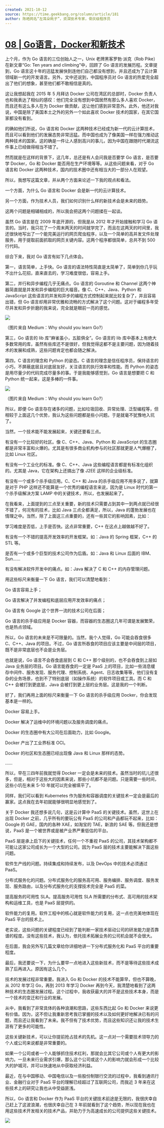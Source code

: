 ```yaml
---
created: 2021-10-12
source: https://time.geekbang.org/column/article/181
author: 陈皓网名“左耳朵耗子”，资深技术专家，骨灰级程序员
---
```


# [08 | Go语言，Docker和新技术](https://time.geekbang.org/column/article/181)


上个月，作为 Go 语言的三位创始人之一，Unix 老牌黑客罗勃·派克（Rob Pike）在新文章“Go: Ten years and climbing”中，回顾了 Go 语言的发展历程。文章提到，Go 语言这十年的迅猛发展快到连他们自己都没有想到，并且还成为了云计算领域新一代的开发语言。另外，文中还说到，中国程序员对 Go 语言的热爱完全超出了他们的想象，甚至他们都不敢相信是真的。

这让我想起我在 2015 年 5 月拜访 Docker 公司在湾区的总部时，Docker 负责人也和我表达了相似的感叹：他们完全没有想到中国居然有那么多人喜欢 Docker，而且还有这么多人在为 Docker 做贡献，这让他们感到非常意外。此外，他还对我说，中国是除了美国本土之外的另外一个如此喜欢 Docker 技术的国家，在其它国家都没有看到。

的确如他们所说，Go 语言和 Docker 这两种技术已经成为新一代的云计算技术，而且可以看到他们的发展态势非常迅猛。而中国也成为了像美国一样在强力推动这两种技术的国家。这的确是一件让人感到高兴的事儿，因为中国在跟随时代潮流这件事上已经做得相当不错了。

然而就是在这样的背景下，这几年，总还是有人会问我是否要学 Go 语言，是否要学 Docker，Go 和 Docker 能否用在生产环境等等。从这些问题来看，对于 Go 语言和 Docker 这两种技术，国内的技术圈中还有相当大的一部分人在观望。

所以，我想写这篇文章，并从两个方面来论述一下我的观点和看法。

一个方面，为什么 Go 语言和 Docker 会是新一代的云计算技术。

另一个方面，作为技术人员，我们如何识别什么样的新技术会是未来的趋势。

这两个问题是相辅相成的，所以我会把这两个问题揉在一起谈。

虽然 Go 语言是在 2009 年底开源的，但我是从 2012 年才开始接触和学习 Go 语言的。当时，我只花了一个周末两天的时间就学完了，而且在这两天的时间里，我还很快地写出了一个能完美运行的网页爬虫程序，以及一个简单的高并发文件处理服务，用于提取前面抓取的网页关键内容。这两个程序都很简单，总共不到 500 行代码。

综合下来，我对 Go 语言有如下几点体会。

第一，语言简单，上手快。Go 语言的语法特性简直是太简单了，简单到你几乎玩不出什么花招，直来直去的，学习难度很低，容易上手。

第二，并行和异步编程几乎无痛点。Go 语言的 Goroutine 和 Channel 这两个神器简直就是并发和异步编程的巨大福音。像 C、C++、Java、Python 和 JavaScript 这些语言的并发和异步的编程方式控制起来就比较复杂了，并且容易出错，但 Go 语言却用非常优雅和流畅的方式解决了这个问题。这对于编程多年受尽并发和异步折磨的我来说，完全就是眼前一亮的感觉。

![](https://static001.geekbang.org/resource/image/8d/5f/8df5fd56cbb6343a9030265a5f3a565f.png?wh=994*603)

（图片来自 Medium：Why should you learn Go?）

第三，Go 语言的 lib 库“麻雀虽小，五脏俱全”。Go 语言的 lib 库中基本上有绝大多数常用的库，虽然有些库还不是很好，但我觉得这都不是主要问题，因为随着技术的发展和成熟，这些问题肯定也都会随之解决。

第四，C 语言的理念和 Python 的姿态。C 语言的理念是信任程序员，保持语言的小巧，不屏蔽底层且对底层友好，关注语言的执行效率和性能。而 Python 的姿态是用尽量少的代码完成尽量多的事。于是我能够感觉到，Go 语言是想要把 C 和 Python 统一起来，这是多棒的一件事。

![](https://static001.geekbang.org/resource/image/03/f7/03ea333bf7b7bb2fe350c4f433047df7.png?wh=800*483)

（图片来自 Medium：Why should you learn Go?）

所以，即便 Go 语言存在诸多的问题，比如垃圾回收、异常处理、泛型编程等，但相较于上面这几个优势，我认为这些问题都是些小问题。于是就毫不犹豫地入坑了。

当然，一个技术能不能发展起来，关键还要看三点。

有没有一个比较好的社区。像 C、C++、Java、Python 和 JavaScript 的生态圈都是非常丰富和火爆的。尤其是有很多商业机构参与的社区那就更是人气爆棚了，比如 Linux 社区。

有没有一个工业化的标准。像 C、C++、Java 这些编程语言都是有标准化组织的。尤其是 Java，它在架构上还搞出了像 J2EE 这样的企业级标准。

有没有一个或多个杀手级应用。C、C++ 和 Java 的杀手级应用不用多说了，就算是对于 PHP 这样还不能算是一个优秀的编程语言来说，因为是 Linux 时代的第一个杀手级解决方案 LAMP 中的关键技术，所以，也发展起来了。

在我看来，上面提到的三点至关重要，新的技术只需要占到其中一到两点就已经很不错了，何况有的技术，比如 Java 三点全都满足，所以，Java 的蓬勃发展也在情理之中。当然，除了上面这三点重要的，还有一些其它的影响因素，比如：

学习难度是否低，上手是否快。这点非常重要，C++ 在这点上越做越不好了。

有没有一个不错的提高开发效率的开发框架。如：Java 的 Spring 框架，C++ 的 STL 等。

是否有一个或多个巨型的技术公司作为后盾。如：Java 和 Linux 后面的 IBM、Sun……

有没有解决软件开发中的痛点。如：Java 解决了 C 和 C++ 的内存管理问题。

用这些标尺来衡量一下 Go 语言，我们可以清楚地看到：

Go 语言容易上手；

Go 语言解决了并发编程和底层应用开发效率的痛点；

Go 语言有 Google 这个世界一流的技术公司在后面；

Go 语言的杀手级应用是 Docker 容器，而容器的生态圈这几年可谓是发展繁荣，也是热点领域。

所以，Go 语言的未来是不可限量的。当然，我个人觉得，Go 可能会吞食很多 C、C++、Java 的项目。不过，Go 语言所吞食的项目应该主要是中间层的项目，既不是非常底层也不会是业务层。

也就是说，Go 语言不会吞食底层到 C 和 C++ 那个级别的，也不会吞食到上层如 Java 业务层的项目。Go 语言能吞食的一定是 PaaS 上的项目，比如一些消息缓存中间件、服务发现、服务代理、控制系统、Agent、日志收集等等，他们没有复杂的业务场景，也到不了特别底层（如操作系统）的软件项目或工具。而 C 和 C++ 会被打到更底层，Java 会被打到更上层的业务层。这是我的一个判断。

好了，我们再用上面的标尺来衡量一下 Go 语言的杀手级应用 Docker，你会发现基本是一样的。

Docker 容易上手。

Docker 解决了运维中的环境问题以及服务调度的痛点。

Docker 的生态圈中有大公司在后面助力，比如 Google。

Docker 产出了工业界标准 OCI。

Docker 的社区和生态圈已经出现像 Java 和 Linux 那样的态势。

……

所以，早在三四年前我就觉得 Docker 一定会是未来的技术。虽然当时的坑儿还很多，但是，相对于这些大的因素来说，那些小坑都不是问题。只是需要一些时间，这些小坑在未来 5-10 年就可以完全被填平了。

同样，我们可以看到 Kubernetes 作为服务和容器调度的关键技术一定会是最后的赢家。这点我在去年初就能够很明显地感觉到了。

关于 Docker 我还想多说几句，这是云计算中 PaaS 的关键技术。虽然，这世上在出现 Docker 之前，几乎所有的要玩公有 PaaS 的公司和产品都玩不起来，比如：Google 的 GAE，国内的各种 XAE，如淘宝的 TAE，新浪的 SAE 等。但我还是想说，PaaS 是一个被世界或是被产业界严重低估的平台。

PaaS 层是承上启下的关键技术，任何一个不重视 PaaS 的公司，其技术架构都不可能让这家公司成长为一个大型的公司。因为 PaaS 层的技术主要能解决下面这些问题。

软件生产线的问题。持续集成和持续发布，以及 DevOps 中的技术必须通过 PaaS。

分布式服务化的问题。分布式服务化的服务高可用、服务编排、服务调度、服务发现、服务路由，以及分布式服务化的支撑技术完全是 PaaS 的菜。

提高服务的可用性 SLA。提高服务可用性 SLA 所需要的分布式、高可用的技术架构和运维工具，也是 PaaS 层提供的。

软件能力的复用。软件工程中的核心就是软件能力的复用，这一点也完美地体现在 PaaS 平台的技术上。

老实说，这些问题的关键程度已经到了能判断一家技术驱动公司的研发能力是否靠谱的程度。没有这些技术，我认为，依托技术拓展业务的公司机会就不会很大。

在后面，我会另外写几篇文章给你详细地讲一下分布式服务化和 PaaS 平台的重要程度。

最后，我还要说一下，为什么要早一点地进入这些新技术，而不是等待这些技术成熟了后再进入。原因有这么几个。

技术的发展过程非常重要。我进入 Go 和 Docker 的技术不能算早，但也不算晚，从 2012 年学习 Go，再到 2013 年学习 Docker 再到今天，我清楚地看到了这两种技术的生态圈发展过程。这个过程中，我收获最大的并不是这些技术本身，而是一个技术的变迁和行业的发展。

从中，我看到了非常具体的各种浪潮和思路，这些东西比起 Go 和 Docker 来说更有价值。因为，这不但让我重新思考我已掌握的技术以及如何更好地解决已有的问题，而且还让我看到了未来。我不但有了技术优势，而且这些知识还让我的技术生涯有了更多的可能性。

这些关键新技术，可以让你提前抢占技术的先机。这一点对一个需要技术领导力的个人或公司来说都是非常重要的。

如果一个公司或者一个人能够抓住技术红利，那就会比其它公司或个人有更大的影响力。一旦未来行业需求引爆，那么这个公司或这个人的影响力就会形成一个比较大的护城河，并可以快速地从中获取经济利益。

最近，在与中国移动、中国电信以及一些股份制银行交流的过程中，我看到通讯行业、金融行业对于 PaaS 平台的理解已经超过了互联网公司，而我近 3 年来在这些技术上的研究让我也从中受益匪浅。

所以，Go 语言和 Docker 作为 PaaS 平台的关键技术前途是无限的，我很庆幸自己赶上了这波浪潮，也很庆幸自己在 3 年前就看到了这个趋势，所以现在我也在用这些技术开发相关的技术产品，并助力于为高速成长的公司提供这些关键技术。

[![](https://static001.geekbang.org/resource/image/1e/d0/1e6c69c5cccbd060a4bfef00cfb406d0.jpg?wh=1120*275)](http://hm17640r6381.rdyhl.com/jump?activity_id=4658)
